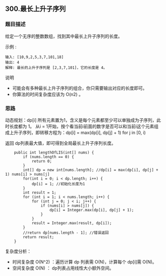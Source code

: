 ## 300.最长上升子序列

### 题目描述
给定一个无序的整数数组，找到其中最长上升子序列的长度。

示例 :
```
输入: [10,9,2,5,3,7,101,18]
输出: 4 
解释: 最长的上升子序列是 [2,3,7,101]，它的长度是 4。
```
说明
* 可能会有多种最长上升子序列的组合，你只需要输出对应的长度即可。
* 你算法的时间复杂度应该为 O(n2) 。

### 思路
动态规划：dp[i] 所有元素置为1，含义是每个元素都至少可以单独成为子序列，此时长度都为 1。
从i = 1开始，按个看当前i前面的数字是否可以和当前i这个元素组成上升子序列，即转移方程为：dp[i] = max(dp[i], dp[j] + 1) for j in [0, i)

返回 dp列表最大值，即可得到全局最长上升子序列长度。
```   
    public int lengthOfLIS(int[] nums) {
        if (nums.length == 0) {
            return 0;
        }
        int[] dp = new int[nums.length]; //dp[i] = max(dp[i], dp[j] + 1) nums[i] > nums[j]
        for(int i = 0; i < dp.length; i++) {
            dp[i] = 1; //初始化长度为1
        }
        int result = 1;
        for (int i = 1; i < nums.length; i++) {
            for (int j = 0; j < i; j++) {
                if (nums[i] > nums[j]) {
                    dp[i] = Integer.max(dp[i], dp[j] + 1);
                }
            }
            result = Integer.max(result, dp[i]);
        }
        //return dp[nums.length - 1]; //错误返回
        return result;
    }
```

复杂度分析：
* 时间复杂度 O(N^2) ：遍历计算 dp 列表需 O(N)，计算每个 dp[i]需 O(N)。
* 空间复杂度 O(N) ： dp列表占用线性大小额外空间。


